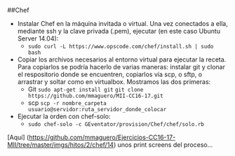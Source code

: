 ##Chef

+ Instalar Chef en la máquina invitada o virtual. Una vez conectados a ella, mediante ssh y la clave privada (.pem), ejecutar (en este caso Ubuntu Server 14.04):
  - ``` sudo curl -L https://www.opscode.com/chef/install.sh | sudo bash ```
+ Copiar los archivos necesarios al entorno virtual para ejecutar la receta. Para copiarlos se podría hacerlo de varias maneras: instalar git y clonar el respositorio donde se encuentren, copiarlos vía scp, o sftp, o arrastrar y soltar como en virtualbox. Mostramos las dos primeras:
  - Git 
``` sudo apt-get install git ```
``` git clone https://github.com/mmaguero/MII-CC16-17.git ```
  - scp
``` scp -r nombre_carpeta usuario@servidor:ruta_servidor_donde_colocar ```
+ Ejecutar la orden con chef-solo:
  - ``` sudo chef-solo -c GEventator/provision/Chef/chef/solo.rb ```

[Aquí] (https://github.com/mmaguero/Ejercicios-CC16-17-MII/tree/master/imgs/hitos/2/chef/14) unos print screens del proceso...
